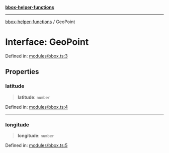 [**bbox-helper-functions**](../README.md)

***

[bbox-helper-functions](../README.md) / GeoPoint

# Interface: GeoPoint

Defined in: [modules/bbox.ts:3](https://github.com/alrico88/bbox-helper-functions/blob/master/src/modules/bbox.ts#L3)

## Properties

### latitude

> **latitude**: `number`

Defined in: [modules/bbox.ts:4](https://github.com/alrico88/bbox-helper-functions/blob/master/src/modules/bbox.ts#L4)

***

### longitude

> **longitude**: `number`

Defined in: [modules/bbox.ts:5](https://github.com/alrico88/bbox-helper-functions/blob/master/src/modules/bbox.ts#L5)
